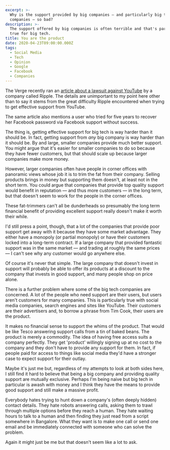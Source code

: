 ```yaml
---
excerpt: >-
  Why is the support provided by big companies — and particularly big tech
  companies — so bad?
description: >-
  The support offered by big companies is often terrible and that's particularly
  true for big tech.
title: You are the product
date: 2020-04-23T09:00:00.000Z
tags:
  - Social Media
  - Tech
  - Opinion
  - Google
  - Facebook
  - Companies
---
```

The Verge recently ran an [article about a lawsuit against YouTube](https://www.theverge.com/2020/4/22/21229680/ripple-youtube-lawsuit-brad-garlinghouse-xrp-impersonation-abuse-customer-service) by a company called Ripple. The details are unimportant to my point here other than to say it stems from the great difficulty Ripple encountered when trying to get effective support from YouTube.

The same article also mentions a user who tried for five years to recover her Facebook password via Facebook support without success.

The thing is, getting effective support for big tech is way harder than it should be. In fact, getting support from *any* big company is way harder than it should be. By and large, smaller companies provide much better support. You might argue that it's easier for smaller companies to do so because they have fewer customers, but that should scale up because larger companies make more money.

However, larger companies often have people in corner offices with panoramic views whose job it is to trim the fat from their company. Selling products brings in money but supporting them doesn't, at least not in the short term. You could argue that companies that provide top quality support would benefit in reputation — and thus more customers — in the long term, but that doesn't seem to work for the people in the corner offices.

These fat-trimmers can't all be dunderheads so presumably the long term financial benefit of providing excellent support really doesn't make it worth their while.

I'd still press a point, though, that a lot of the companies that provide poor support get away with it because they have some market advantage. They either have a monopoly (or partial monopoly) or have their customers locked into a long-term contract. If a large company that provided fantastic support was in the same market — and trading at roughly the same prices — I can't see why any customer would go anywhere else.

Of course it's never that simple. The large company that doesn't invest in support will probably be able to offer its products at a discount to the company that invests in good support, and many people shop on price alone.

There is a further problem where some of the big tech companies are concerned. A lot of the people who need support are their users, but users aren't customers for many companies. This is particularly true with social media companies, search engines and sites like YouTube. Their customers are their advertisers and, to borrow a phrase from Tim Cook, their users are the product.

It makes no financial sense to support the whims of the product. That would be like Tesco answering support calls from a tin of baked beans. The product is merely a commodity. The idea of having free access suits a company perfectly. They get 'product' willingly signing up at no cost to the company and they don't have to provide any support for them. In fact, if people paid for access to things like social media they'd have a stronger case to expect support for their outlay.

Maybe it's just me but, regardless of my attempts to look at both sides here, I still find it hard to believe that being a big company and providing quality support are mutually exclusive. Perhaps I'm being naive but big tech in particular is awash with money and I think they have the means to provide good support and still make a massive profit.

Everybody hates trying to hunt down a company's (often deeply hidden) contact details. They hate robots answering calls, asking them to trawl through multiple options before they reach a human. They hate waiting hours to talk to a human and then finding they just read from a script somewhere in Bangalore. What they want is to make one call or send one email and be immediately connected with someone who can solve the problem.

Again it might just be me but that doesn't seem like a lot to ask.

